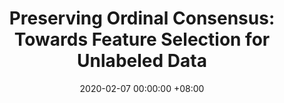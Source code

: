 ---
layout: post
title:  "Preserving Ordinal Consensus: Towards Feature Selection for Unlabeled Data"
date: 2020-02-07 00:00:00 +08:00
categories: research
authors: "Jun Guo, <b>Heng Chang<b>, Wenwu Zhu"
venue: "In proceedings of 34th AAAI Conference on Artificial Intelligence (AAAI)"
paper: https://ojs.aaai.org/index.php/AAAI/article/download/5336/5192
code: https://github.com/eeGuoJun/AAAI2020
---